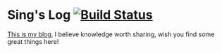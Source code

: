 # Sing's Log [![Build Status](https://travis-ci.org/Asing1001/asing1001.github.io.svg?branch=hexo)](https://travis-ci.org/Asing1001/asing1001.github.io)

[This is my blog](https://asing1001.github.io), I believe knowledge worth sharing, wish you find some great things here!